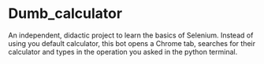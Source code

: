 # Dumb_calculator
An independent, didactic project to learn the basics of Selenium. Instead of using you default calculator, this bot opens a Chrome tab, searches for their calculator and types in the operation you asked in the python terminal.
